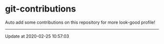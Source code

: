 # git-contributions

Auto add some contributions on this repository for more look-good profile!

---

Update at 2020-02-25 10:57:03
